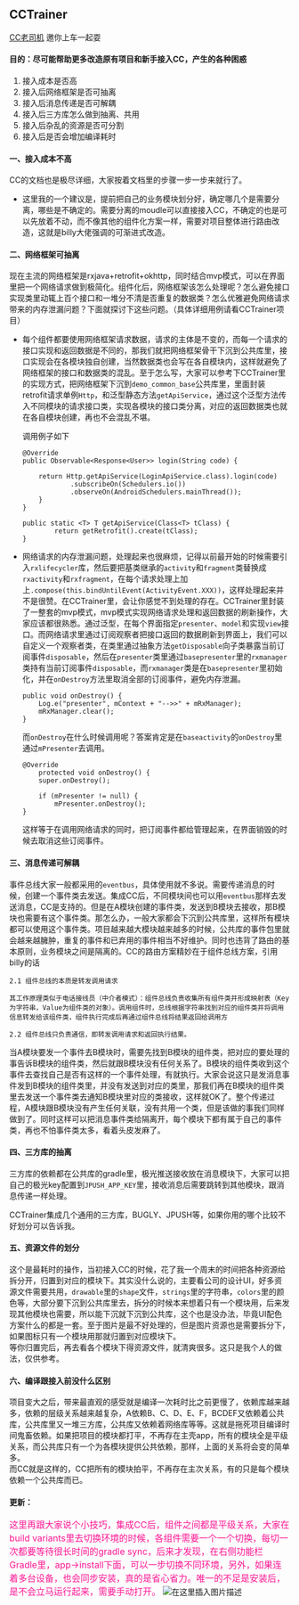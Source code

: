 ## CCTrainer
[CC老司机](https://github.com/magicbaby810/CCTrainer)  邀你上车一起耍
#### 目的：尽可能帮助更多改造原有项目和新手接入CC，产生的各种困惑

1. 接入成本是否高
2. 接入后网络框架是否可抽离
3. 接入后消息传递是否可解耦
4. 接入后三方库怎么做到抽离、共用
5. 接入后杂乱的资源是否可分割
6. 接入后是否会增加编译耗时   

  
  
  
#### 一、接入成本不高

CC的文档也是极尽详细，大家按着文档里的步骤一步一步来就行了。

- 这里我的一个建议是，提前把自己的业务模块划分好，确定哪几个是需要分离，哪些是不确定的。需要分离的moudle可以直接接入CC，不确定的也是可以先放着不动，而不像其他的组件化方案一样，需要对项目整体进行路由改造，这就是billy大佬强调的可渐进式改造。

#### 二、网络框架可抽离

现在主流的网络框架是rxjava+retrofit+okhttp，同时结合mvp模式，可以在界面里把一个网络请求做到极简化。组件化后，网络框架该怎么处理呢？怎么避免接口实现类里动辄上百个接口和一堆分不清是否重复的数据类？怎么优雅避免网络请求带来的内存泄漏问题？下面就探讨下这些问题。（具体详细用例请看CCTrainer项目）

- 每个组件都要使用网络框架请求数据，请求的主体是不变的，而每一个请求的接口实现和返回数据是不同的，那我们就把网络框架骨干下沉到公共库里，接口实现会在各模块独自创建，当然数据类也会写在各自模块内，这样就避免了网络框架的接口和数据类的混乱。至于怎么写，大家可以参考下CCTrainer里的实现方式，把网络框架下沉到`demo_common_base`公共库里，里面封装retrofit请求单例`Http`，和泛型静态方法`getApiService`，通过这个泛型方法传入不同模块的请求接口类，实现各模块的接口类分离，对应的返回数据类也就在各自模块创建，再也不会混乱不堪。  

	调用例子如下

	```
	@Override
    public Observable<Response<User>> login(String code) {

        return Http.getApiService(LoginApiService.class).login(code)
                .subscribeOn(Schedulers.io())
                .observeOn(AndroidSchedulers.mainThread());
	    }
	}
	```
	
	```
	public static <T> T getApiService(Class<T> tClass) {
	        return getRetrofit().create(tClass);
	}
	```
	  
	  


- 网络请求的内存泄漏问题，处理起来也很麻烦，记得以前最开始的时候需要引入`rxlifecycler`库，然后要把基类继承的`activity`和`fragment`类替换成`rxactivity`和`rxfragment`，在每个请求处理上加上`.compose(this.bindUntilEvent(ActivityEvent.XXX))`，这样处理起来并不是很赞。在CCTrainer里，会让你感觉不到处理的存在。CCTrainer里封装了一整套的mvp模式，mvp模式实现网络请求处理和返回数据的刷新操作，大家应该都很熟悉。通过泛型，在每个界面指定`presenter`、`model`和实现`view`接口。而网络请求里通过订阅观察者把接口返回的数据刷新到界面上，我们可以自定义一个观察者类，在类里通过抽象方法`getDisposable`向子类暴露当前订阅事件`disposable`，然后在`presenter`类里通过`basepresenter`里的`rxmanager`类持有当前订阅事件`disposable`，而`rxmanager`类是在`basepresenter`里初始化，并在`onDestroy`方法里取消全部的订阅事件，避免内存泄漏。
 
	```
	public void onDestroy() {
	    Log.e("presenter", mContext + "-->>" + mRxManager);
	    mRxManager.clear();
	}
	```
	而`onDestroy`在什么时候调用呢？答案肯定是在`baseactivity`的`onDestroy`里通过`mPresenter`去调用。

	```
	@Override
    	protected void onDestroy() {
		super.onDestroy();

		if (mPresenter != null) {
		    mPresenter.onDestroy();
	}
	
    ```
	
	这样等于在调用网络请求的同时，把订阅事件都给管理起来，在界面销毁的时候去取消这些订阅事件。

#### 三、消息传递可解耦
事件总线大家一般都采用的`eventbus`，具体使用就不多说。需要传递消息的时候，创建一个事件类去发送。集成CC后，不同模块间也可以用`eventbus`那样去发送消息，CC是支持的。但是在A模块创建的事件类，发送到B模块去接收，那B模块也需要有这个事件类。那怎么办，一般大家都会下沉到公共库里，这样所有模块都可以使用这个事件类。项目越来越大模块越来越多的时候，公共库的事件包里就会越来越臃肿，重复的事件和已弃用的事件相当不好维护。同时也违背了路由的基本原则，业务模块之间是隔离的。CC的路由方案精妙在于组件总线方案，引用billy的话

```
2.1 组件总线的本质是转发调用请求

其工作原理类似于电话接线员（中介者模式）：组件总线负责收集所有组件类并形成映射表（Key为字符串，Value为组件类的对象）。调用组件时，总线根据字符串找到对应的组件类并将调用信息转发给该组件类，组件执行完成后再通过组件总线将结果返回给调用方

2.2 组件总线只负责通信，即转发调用请求和返回执行结果。

```
当A模块要发一个事件去B模块时，需要先找到B模块的组件类，把对应的要处理的事告诉B模块的组件类，然后就跟B模块没有任何关系了。B模块的组件类收到这个事件去查找自己是否有这样的一个事件处理，有就执行。大家会说这只是发消息事件发到B模块的组件类里，并没有发送到对应的类里，那我们再在B模块的组件类里去发送一个事件类去通知B模块里对应的类接收，这样就OK了。整个传递过程，A模块跟B模块没有产生任何关联，没有共用一个类，但是该做的事我们同样做到了。同时这样可以把消息事件类给隔离开，每个模块下都有属于自己的事件类，再也不怕事件类太多，看着头皮发麻了。

#### 四、三方库的抽离

三方库的依赖都在公共库的gradle里，极光推送接收放在消息模块下，大家可以把自己的极光key配置到`JPUSH_APP_KEY`里，接收消息后需要跳转到其他模块，跟消息传递一样处理。

CCTrainer集成几个通用的三方库，BUGLY、JPUSH等，如果你用的哪个比较不好划分可以告诉我。

#### 五、资源文件的划分

这个是最耗时的操作，当初接入CC的时候，花了我一个周末的时间把各种资源给拆分开，归置到对应的模块下。其实没什么说的，主要看公司的设计UI，好多资源文件需要共用，`drawable`里的`shape`文件，`strings`里的字符串，`colors`里的颜色等，大部分要下沉到公共库里去，拆分的时候本来想着只有一个模块用，后来发现其他模块也需要，所以能下沉就下沉到公共库，这个也是没办法，毕竟UI配色方案什么的都是一套。至于图片是最不好处理的，但是图片资源也是需要拆分下，如果图标只有一个模块用那就归置到对应模块下。  
等你归置完后，再去看各个模块下得资源文件，就清爽很多。这只是我个人的做法，仅供参考。

#### 六、编译跟接入前没什么区别

项目变大之后，带来最直观的感受就是编译一次耗时比之前更慢了，依赖库越来越多，依赖的层级关系越来越复杂，A依赖B、C、D、E、F，BCDEF又依赖着公共库，公共库里又一堆三方库，公共库又依赖着网络库等等。这就是拖死项目编译时间鬼畜依赖。如果把项目的模块都打平，不再存在主壳app，所有的模块全是平级关系，而公共库只有一个为各模块提供公共依赖，那样，上面的关系将会变的简单多。  
而CC就是这样的，CC把所有的模块拍平，不再存在主次关系，有的只是每个模块依赖一个公共库而已。

#### 更新：
<font color=#FF1493 size=3 >这里再跟大家说个小技巧，集成CC后，组件之间都是平级关系，大家在build variants里去切换环境的时候，各组件需要一个一个切换，每切一次都要等待很长时间的gradle sync，后来才发现，在右侧功能栏Gradle里，app->install下面，可以一步切换不同环境，另外，如果连着多台设备，也会同步安装，真的是省心省力。唯一的不足是安装后，是不会立马运行起来，需要手动打开。</font>
![在这里插入图片描述](https://img-blog.csdnimg.cn/20191017103323777.png?x-oss-process=image/watermark,type_ZmFuZ3poZW5naGVpdGk,shadow_10,text_aHR0cHM6Ly9ibG9nLmNzZG4ubmV0L21hZ2ljYmFieTgxMA==,size_16,color_FFFFFF,t_70)




